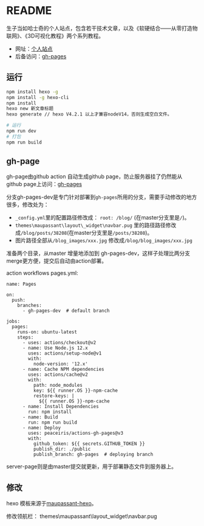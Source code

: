 # README
生子当如哈士奇的个人站点，包含若干技术文章，以及《软硬结合——从零打造物联网》、《3D可视化教程》两个系列教程。
- 网址：[个人站点](https://www.scaugreen.cn/)
- 后备访问：[gh-pages](https://alwxkxk.github.io/blog/posts/23630/)

## 运行
```bash
npm install hexo -g
npm install -g hexo-cli
npm install
hexo new 新文章标题
hexo generate // hexo V4.2.1 以上才兼容nodeV14，否则生成空白文件。

# 运行
npm run dev 
# 打包
npm run build 
```

## gh-page
gh-page由github action 自动生成github page，防止服务器挂了仍然能从github page上访问：[gh-pages](https://alwxkxk.github.io/blog/posts/23630/)


分支gh-pages-dev是专门针对部署到`gh-pages`所用的分支，需要手动修改的地方很多，修改处为：
- `_config.yml`里的配置路径修改成： `root: /blog/` (在master分支里是`/`)。
- `themes\maupassant\layout\_widget\navbar.pug` 里的路径路径修改成`/blog/posts/38208`(在master分支里是`/posts/38208`)。
- 图片路径全部从`/blog_images/xxx.jpg` 修改成`/blog/blog_images/xxx.jpg`


准备两个目录，从master 增量地添加到 gh-pages-dev，这样子处理比两分支merge更方便，提交后自动由action部署。

action workflows pages.yml:
```
name: Pages

on:
  push:
    branches:
      - gh-pages-dev  # default branch

jobs:
  pages:
    runs-on: ubuntu-latest
    steps:
      - uses: actions/checkout@v2
      - name: Use Node.js 12.x
        uses: actions/setup-node@v1
        with:
          node-version: '12.x'
      - name: Cache NPM dependencies
        uses: actions/cache@v2
        with:
          path: node_modules
          key: ${{ runner.OS }}-npm-cache
          restore-keys: |
            ${{ runner.OS }}-npm-cache
      - name: Install Dependencies
        run: npm install
      - name: Build
        run: npm run build
      - name: Deploy
        uses: peaceiris/actions-gh-pages@v3
        with:
          github_token: ${{ secrets.GITHUB_TOKEN }}
          publish_dir: ./public
          publish_branch: gh-pages  # deploying branch

```

server-page则是由master提交就更新，用于部署静态文件到服务器上。

## 修改
hexo 模板来源于[maupassant-hexo](https://github.com/tufu9441/maupassant-hexo)。

修改领航栏：
themes\maupassant\layout\_widget\navbar.pug

